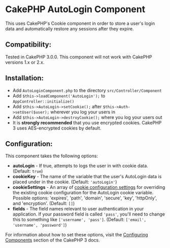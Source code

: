 CakePHP AutoLogin Component
===========================

This uses CakePHP's Cookie component in order to store a user's login data and automatically restore any sessions after they expire.

Compatibility:
--------------

Tested in CakePHP 3.0.0. This component will not work with CakePHP versions 1.x or 2.x.

Installation:
-------------

 - Add `AutoLoginComponent.php` to the directory `src/Controller/Component`
 - Add `$this->loadComponent('AutoLogin');` to `AppController::initialize()`
 - Add `$this->AutoLogin->setCookie();` after `$this->Auth->setUser($user);` wherever you log your users in
 - Add `$this->AutoLogin->destroyCookie();` where you log your users out
 - It is **strongly recommended** that you use encrypted cookies. CakePHP 3 uses AES-encrypted cookies by default.

Configuration:
--------------

This component takes the following options:

 - **autoLogin** - If true, attempts to logs the user in with cookie data. (Default: `true`)
 - **cookieKey** - The name of the variable that the user's AutoLogin data is placed under in the cookie. (Default: `'autoLogin'`)
 - **cookieSettings** - An array of [cookie configuration settings](http://book.cakephp.org/3.0/en/controllers/components/cookie.html#configuring-cookies) for overriding the existing cookie configuration for the AutoLogin cookie variable. Possible options: 'expires', 'path', 'domain', 'secure', 'key', 'httpOnly', and 'encryption'. (Default: `[]`)
 - **fields** - The field names relevant to user authentication in your application. If your password field is called `'pass'`, you'll need to change this to something like `['username', 'pass']`. (Default: `['email', 'username', 'password']`)

For information about how to set these options, visit the [Configuring Components](http://book.cakephp.org/3.0/en/controllers/components.html#configuring-components) section of the CakePHP 3 docs.

